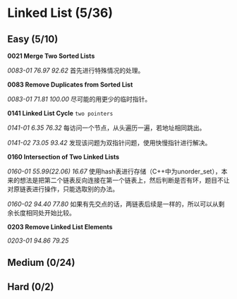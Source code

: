 # Linked List (5/36)

## Easy (5/10)

**0021 Merge Two Sorted Lists**

*0083-01 76.97 92.62* 首先进行特殊情况的处理。

**0083 Remove Duplicates from Sorted List**

*0083-01 71.81 100.00* 尽可能的用更少的临时指针。

**0141 Linked List Cycle** `two pointers`

*0141-01 6.35 76.32* 每访问一个节点，从头遍历一遍，若地址相同跳出。

*0141-02 73.05 93.42* 发现该问题为双指针问题，使用快慢指针进行解决。

**0160 Intersection of Two Linked Lists**

*0160-01 55.99(22.06) 16.67* 使用hash表进行存储（C++中为unorder_set），本来的想法是把第二个链表反向连接在第一个链表上，然后判断是否有环，题目不让对原链表进行操作，只能选取别的办法。

*0160-02 94.40 77.80* 如果有先交点的话，两链表后续是一样的，所以可以从剩余长度相同处开始比较。

**0203 Remove Linked List Elements**

*0203-01 94.86 79.25*

## Medium (0/24)

## Hard (0/2)
